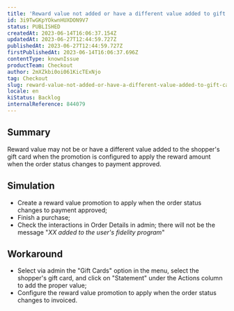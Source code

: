 ```yaml
---
title: 'Reward value not added or have a different value added to gift card'
id: 3i9TwGKpYOkwnHUXDON9V7
status: PUBLISHED
createdAt: 2023-06-14T16:06:37.154Z
updatedAt: 2023-06-27T12:44:59.727Z
publishedAt: 2023-06-27T12:44:59.727Z
firstPublishedAt: 2023-06-14T16:06:37.696Z
contentType: knownIssue
productTeam: Checkout
author: 2mXZkbi0oi061KicTExNjo
tag: Checkout
slug: reward-value-not-added-or-have-a-different-value-added-to-gift-card
locale: en
kiStatus: Backlog
internalReference: 844079
---
```


## Summary


Reward value may not be or have a different value added to the shopper's gift card when the promotion is configured to apply the reward amount when the order status changes to payment approved.


##

## Simulation



- Create a reward value promotion to apply when the order status changes to payment approved;
- Finish a purchase;
- Check the interactions in Order Details in admin; there will not be the message "_XX added to the user's fidelity program_"


##

## Workaround



- Select via admin the "Gift Cards" option in the menu, select the shopper's gift card, and click on "Statement" under the Actions column to add the proper value;
- Configure the reward value promotion to apply when the order status changes to invoiced.



